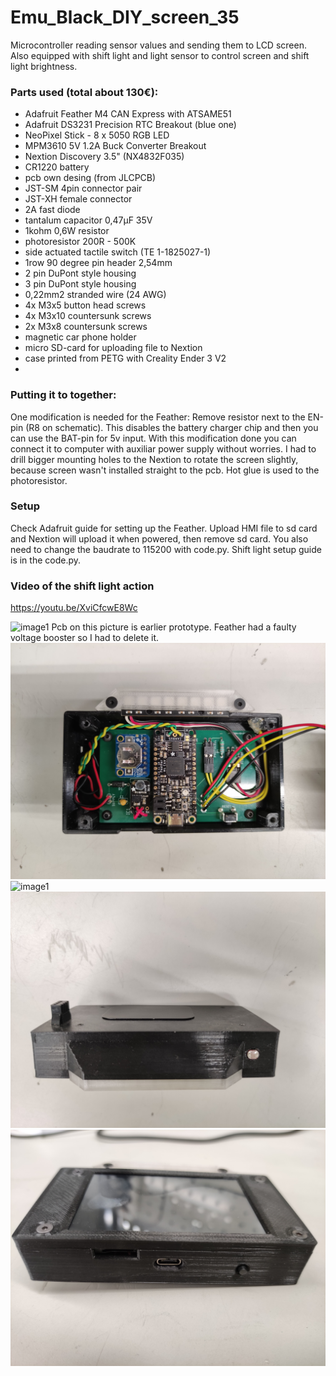 # Emu_Black_DIY_screen_35
Microcontroller reading sensor values and sending them to LCD screen. Also equipped with shift light and light sensor to control screen and shift light brightness. 

### Parts used (total about 130€):
- Adafruit Feather M4 CAN Express with ATSAME51
- Adafruit DS3231 Precision RTC Breakout (blue one)
- NeoPixel Stick - 8 x 5050 RGB LED
- MPM3610 5V 1.2A Buck Converter Breakout
- Nextion Discovery 3.5" (NX4832F035)
- CR1220 battery
- pcb own desing (from JLCPCB)
- JST-SM 4pin connector pair
- JST-XH female connector
- 2A fast diode
- tantalum capacitor 0,47µF 35V
- 1kohm 0,6W resistor
- photoresistor 200R - 500K
- side actuated tactile switch (TE 1-1825027-1)
- 1row 90 degree pin header 2,54mm
- 2 pin DuPont style housing
- 3 pin DuPont style housing
- 0,22mm2 stranded wire (24 AWG)
- 4x M3x5 button head screws
- 4x M3x10 countersunk screws
- 2x M3x8 countersunk screws
- magnetic car phone holder
- micro SD-card for uploading file to Nextion
- case printed from PETG with Creality Ender 3 V2
- 
### Putting it to together:
One modification is needed for the Feather: Remove resistor next to the EN-pin (R8 on schematic). This disables the battery charger chip and then you can use the BAT-pin for 5v input. With this modification done you can connect it to computer with auxiliar power supply without worries. 
I had to drill bigger mounting holes to the Nextion to rotate the screen slightly, because screen wasn't installed straight to the pcb. Hot glue is used to the photoresistor. 

### Setup
Check Adafruit guide for setting up the Feather. Upload HMI file to sd card and Nextion will upload it when powered, then remove sd card. 
You also need to change the  baudrate to 115200 with code.py. Shift light setup guide is in the code.py. 

### Video of the shift light action
https://youtu.be/XviCfcwE8Wc

![image1](/pictures/IMG_20220728_215339.jpg)
Pcb on this picture is earlier prototype. Feather had a faulty voltage booster so I had to delete it. 
![image1](/pictures/IMG_20220727_231424.jpg)
![image1](/pictures/IMG_20220727_231604.jpg)
![image1](/pictures/IMG_20220727_234645.jpg)
![image1](/pictures/IMG_20220727_234736.jpg)
